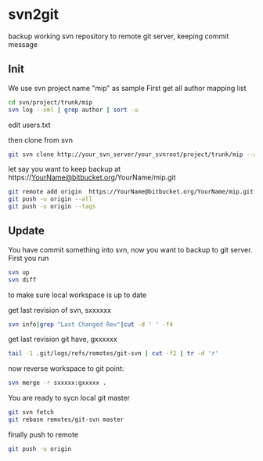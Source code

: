 # svn2git
backup working svn repository to remote git server, keeping commit message


## Init

We use svn project name "mip" as sample
First get all author mapping list
```bash
cd svn/project/trunk/mip
svn log --xml | grep author | sort -u
```
edit users.txt

then clone from svn
```bash
git svn clone http://your_svn_server/your_svnroot/project/trunk/mip --authors-file=users.txt --no-metadata
```

let say you want to keep backup at https://YourName@bitbucket.org/YourName/mip.git

```bash
git remote add origin  https://YourName@bitbucket.org/YourName/mip.git
git push -u origin --all
git push -u origin --tags
```

## Update

You have commit something into svn, now you want to backup to git server. 
First you run
```bash
svn up
svn diff
```
to make sure local workspace is up to date

get last revision of svn, sxxxxxx
```bash
svn info|grep "Last Changed Rev"|cut -d ' ' -f4
```

get last revision git have, gxxxxxx
```bash
tail -1 .git/logs/refs/remotes/git-svn | cut -f2 | tr -d 'r'
```

now reverse workspace to git point:
```bash
svn merge -r sxxxxx:gxxxxx .
```

You are ready to sycn local git master
```bash
git svn fetch
git rebase remotes/git-svn master
```

finally push to remote
```bash
git push -u origin
```
